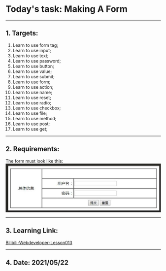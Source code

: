# Today's task: Making A Form  
***  
## 1. Targets:  
1. Learn to use form tag;  
2. Learn to use input;  
3. Learn to use text;  
4. Learn to use password;  
5. Learn to use button;   
6. Learn to use value;  
7. Learn to use submit;  
8. Learn to use form;  
9. Learn to use action;  
10. Learn to use name;  
11. Learn to use reset;  
12. Learn to use radio;  
13. Learn to use checkbox;  
14. Learn to use file;  
15. Learn to use method;  
16. Learn to use post;  
17. Learn to use get;
***  
## 2. Requirements:  
The form must look like this:  
![Form](img/form.jpg)
***  
## 3. Learning Link:
[Bilibili-Webdeveloper-Lesson013](https://www.bilibili.com/video/BV1Bb411v7w8?p=13&spm_id_from=pageDriver)
***  
## 4. Date: 2021/05/22